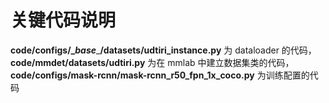 # 关键代码说明

**code/configs/\__base_**\_**/datasets/udtiri_instance.py** 为 dataloader 的代码，**code/mmdet/datasets/udtiri.py** 为在 mmlab 中建立数据集类的代码，**code/configs/mask-rcnn/mask-rcnn_r50_fpn_1x_coco.py** 为训练配置的代码

